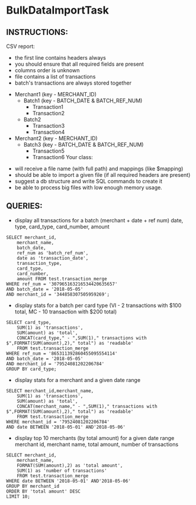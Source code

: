 # BulkDataImportTask
## INSTRUCTIONS:
CSV report:
- the first line contains headers always
- you should ensure that all required fields are present
- columns order is unknown
- file contains a list of transactions
- batch's transactions are always stored together

* Merchant1 (key - MERCHANT_ID)
  * Batch1 (key - BATCH_DATE & BATCH_REF_NUM)
     * Transaction1
     * Transaction2
   * Batch2
     * Transaction3
     * Transaction4
 * Merchant2 (key - MERCHANT_ID)
   * Batch3 (key - BATCH_DATE & BATCH_REF_NUM)
     * Transaction5
     * Transaction6
Your class:
- will receive a file name (with full path) and mappings (like $mapping)
- should be able to import a given file (if all required headers are present)  
- suggest a db structure and write SQL commands to create it 
- be able to process big files with low enough memory usage.

## QUERIES:
- display all transactions for a batch (merchant + date + ref num) date, type, card_type, card_number, amount 
```
SELECT merchant_id, 
	merchant_name, 
    batch_date, 
    ref_num as 'batch_ref_num',
    date as 'transaction_date', 
    transaction_type,
    card_type,
    card_number,
    amount FROM test.transaction_merge
WHERE ref_num = '307965163216534420635657' 
AND batch_date = '2018-05-05'
AND merchant_id = '344858307505959269';
```
- display stats for a batch per card type (VI - 2 transactions with $100 total, MC - 10 transaction with $200 total)
```
SELECT card_type,
	SUM(1) as 'transactions',
	SUM(amount) as 'total',
	CONCAT(card_type," - ",SUM(1)," transactions with $",FORMAT(SUM(amount),2)," total") as 'readable'
    FROM test.transaction_merge
WHERE ref_num = '865311392860455095554114' 
AND batch_date = '2018-05-05'
AND merchant_id = '79524081202206784'
GROUP BY card_type;
```
- display stats for a merchant and a given date range
```
SELECT merchant_id,merchant_name,
	SUM(1) as 'transactions',
	SUM(amount) as 'total',
    CONCAT(merchant_name," - ",SUM(1)," transactions with $",FORMAT(SUM(amount),2)," total") as 'readable'
    FROM test.transaction_merge
WHERE merchant_id = '79524081202206784'
AND date BETWEEN '2018-05-01' AND'2018-05-06'
```
- display top 10 merchants (by total amount) for a given date range merchant id, merchant name, total amount, number of transactions
```
SELECT merchant_id,
	merchant_name,
	FORMAT(SUM(amount),2) as 'total amount',
    SUM(1) as 'number of transactions'
    FROM test.transaction_merge
WHERE date BETWEEN '2018-05-01' AND'2018-05-06'
GROUP BY merchant_id
ORDER BY 'total amount' DESC
LIMIT 10;
```
